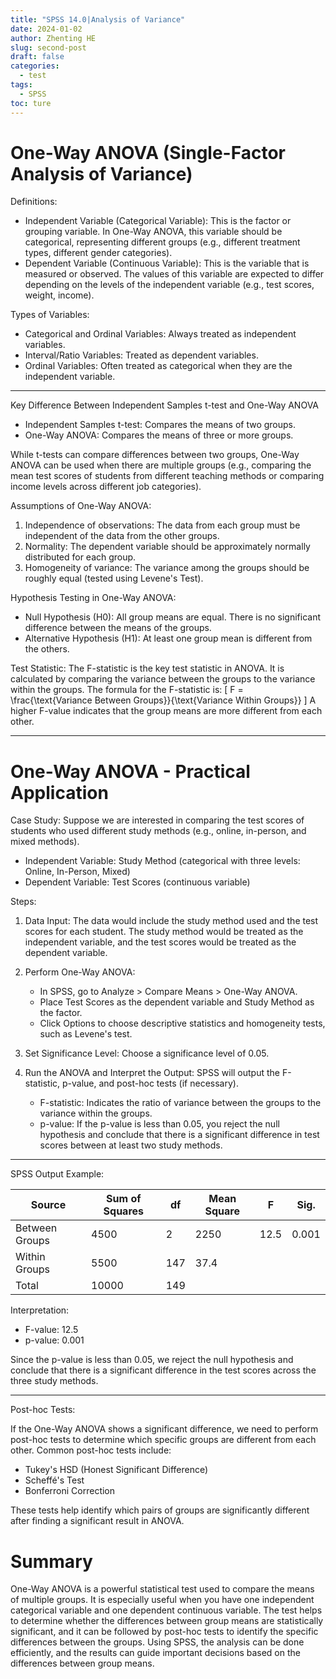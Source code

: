 ```yaml
---
title: "SPSS 14.0|Analysis of Variance"
date: 2024-01-02
author: Zhenting HE
slug: second-post
draft: false
categories:
  - test
tags:
  - SPSS
toc: ture
---
```

# One-Way ANOVA (Single-Factor Analysis of Variance)

Definitions:
- Independent Variable (Categorical Variable): This is the factor or grouping variable. In One-Way ANOVA, this variable should be categorical, representing different groups (e.g., different treatment types, different gender categories).
- Dependent Variable (Continuous Variable): This is the variable that is measured or observed. The values of this variable are expected to differ depending on the levels of the independent variable (e.g., test scores, weight, income).

Types of Variables:
- Categorical and Ordinal Variables: Always treated as independent variables.
- Interval/Ratio Variables: Treated as dependent variables.
- Ordinal Variables: Often treated as categorical when they are the independent variable.

---

 Key Difference Between Independent Samples t-test and One-Way ANOVA

- Independent Samples t-test: Compares the means of two groups.
- One-Way ANOVA: Compares the means of three or more groups.

While t-tests can compare differences between two groups, One-Way ANOVA can be used when there are multiple groups (e.g., comparing the mean test scores of students from different teaching methods or comparing income levels across different job categories).

 Assumptions of One-Way ANOVA:
1. Independence of observations: The data from each group must be independent of the data from the other groups.
2. Normality: The dependent variable should be approximately normally distributed for each group.
3. Homogeneity of variance: The variance among the groups should be roughly equal (tested using Levene's Test).

 Hypothesis Testing in One-Way ANOVA:
- Null Hypothesis (H0): All group means are equal. There is no significant difference between the means of the groups.
- Alternative Hypothesis (H1): At least one group mean is different from the others.

Test Statistic: 
The F-statistic is the key test statistic in ANOVA. It is calculated by comparing the variance between the groups to the variance within the groups. The formula for the F-statistic is:
\[
F = \frac{\text{Variance Between Groups}}{\text{Variance Within Groups}}
\]
A higher F-value indicates that the group means are more different from each other.

---

# One-Way ANOVA - Practical Application

Case Study:
Suppose we are interested in comparing the test scores of students who used different study methods (e.g., online, in-person, and mixed methods).

- Independent Variable: Study Method (categorical with three levels: Online, In-Person, Mixed)
- Dependent Variable: Test Scores (continuous variable)

Steps:

1. Data Input:
   The data would include the study method used and the test scores for each student. The study method would be treated as the independent variable, and the test scores would be treated as the dependent variable.

2. Perform One-Way ANOVA:
   - In SPSS, go to Analyze > Compare Means > One-Way ANOVA.
   - Place Test Scores as the dependent variable and Study Method as the factor.
   - Click Options to choose descriptive statistics and homogeneity tests, such as Levene's test.
   
3. Set Significance Level:
   Choose a significance level of 0.05.

4. Run the ANOVA and Interpret the Output:
   SPSS will output the F-statistic, p-value, and post-hoc tests (if necessary).

   - F-statistic: Indicates the ratio of variance between the groups to the variance within the groups.
   - p-value: If the p-value is less than 0.05, you reject the null hypothesis and conclude that there is a significant difference in test scores between at least two study methods.

---

 SPSS Output Example:

| Source               | Sum of Squares | df  | Mean Square | F      | Sig.  |
|----------------------|----------------|-----|-------------|--------|-------|
| Between Groups       | 4500           | 2   | 2250        | 12.5   | 0.001 |
| Within Groups        | 5500           | 147 | 37.4        |        |       |
| Total                | 10000          | 149 |             |        |       |

Interpretation:
- F-value: 12.5
- p-value: 0.001

Since the p-value is less than 0.05, we reject the null hypothesis and conclude that there is a significant difference in the test scores across the three study methods.

---

 Post-hoc Tests:

If the One-Way ANOVA shows a significant difference, we need to perform post-hoc tests to determine which specific groups are different from each other. Common post-hoc tests include:
- Tukey's HSD (Honest Significant Difference)
- Scheffé's Test
- Bonferroni Correction

These tests help identify which pairs of groups are significantly different after finding a significant result in ANOVA.

# Summary

One-Way ANOVA is a powerful statistical test used to compare the means of multiple groups. It is especially useful when you have one independent categorical variable and one dependent continuous variable. The test helps to determine whether the differences between group means are statistically significant, and it can be followed by post-hoc tests to identify the specific differences between the groups. Using SPSS, the analysis can be done efficiently, and the results can guide important decisions based on the differences between group means.